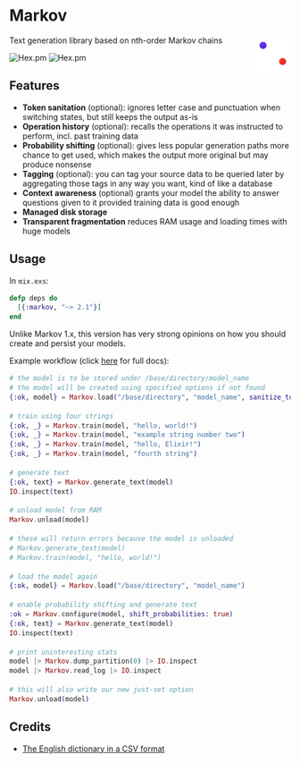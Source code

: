 # Markov
<img align="right" src="logo/logo.png" onerror="this.src = 'assets/logo.png'">

Text generation library based on nth-order Markov chains

![Hex.pm](https://img.shields.io/hexpm/v/markov)
![Hex.pm](https://img.shields.io/hexpm/dd/markov)

## Features
  - **Token sanitation** (optional): ignores letter case and punctuation when switching states, but still keeps the output as-is
  - **Operation history** (optional): recalls the operations it was instructed to perform, incl. past training data
  - **Probability shifting** (optional): gives less popular generation paths more chance to get used, which makes the output more original but may produce nonsense
  - **Tagging** (optional): you can tag your source data to be queried later by aggregating those tags in any way you want, kind of like a database
  - **Context awareness** (optional) grants your model the ability to answer questions given to it provided training data is good enough
  - **Managed disk storage**
  - **Transparent fragmentation** reduces RAM usage and loading times with huge models

## Usage
In `mix.exs`:
```elixir
defp deps do
  [{:markov, "~> 2.1"}]
end
```

Unlike Markov 1.x, this version has very strong opinions on how you should create and persist your models.

Example workflow (click [here](https://hexdocs.pm/markov/api-reference.html) for full docs):
```elixir
# the model is to be stored under /base/directory/model_name
# the model will be created using specified options if not found
{:ok, model} = Markov.load("/base/directory", "model_name", sanitize_tokens: true, store_history: [:train])

# train using four strings
{:ok, _} = Markov.train(model, "hello, world!")
{:ok, _} = Markov.train(model, "example string number two")
{:ok, _} = Markov.train(model, "hello, Elixir!")
{:ok, _} = Markov.train(model, "fourth string")

# generate text
{:ok, text} = Markov.generate_text(model)
IO.inspect(text)

# unload model from RAM
Markov.unload(model)

# these will return errors because the model is unloaded
# Markov.generate_text(model)
# Markov.train(model, "hello, world!")

# load the model again
{:ok, model} = Markov.load("/base/directory", "model_name")

# enable probability shifting and generate text
:ok = Markov.configure(model, shift_probabilities: true)
{:ok, text} = Markov.generate_text(model)
IO.inspect(text)

# print uninteresting stats
model |> Markov.dump_partition(0) |> IO.inspect
model |> Markov.read_log |> IO.inspect

# this will also write our new just-set option
Markov.unload(model)
```

## Credits
  - [The English dictionary in a CSV format](https://www.bragitoff.com/2016/03/english-dictionary-in-csv-format/)
